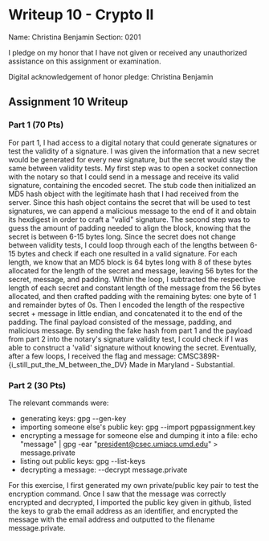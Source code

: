 Writeup 10 - Crypto II
=====

Name: Christina Benjamin
Section: 0201

I pledge on my honor that I have not given or received any unauthorized assistance on this assignment or examination.

Digital acknowledgement of honor pledge: Christina Benjamin

## Assignment 10 Writeup

### Part 1 (70 Pts)
For part 1, I had access to a digital notary that could generate signatures or test the validity of a signature. I was given the information that a new secret would be generated for every new signature, but the secret would stay the same between validity tests. My first step was to open a socket connection with the notary so that I could send in a message and receive its valid signature, containing the encoded secret. The stub code then initialized an MD5 hash object with the legitimate hash that I had received from the server. Since this hash object contains the secret that will be used to test signatures, we can append a malicious message to the end of it and obtain its hexdigest in order to craft a "valid" signature. The second step was to guess the amount of padding needed to align the block, knowing that the secret is between 6-15 bytes long. Since the secret does not change between validity tests, I could loop through each of the lengths between 6-15 bytes and check if each one resulted in a valid signature. For each length, we know that an MD5 block is 64 bytes long with 8 of these bytes allocated for the length of the secret and message, leaving 56 bytes for the secret, message, and padding. Within the loop, I subtracted the respective length of each secret and constant length of the message from the 56 bytes allocated, and then crafted padding with the remaining bytes: one byte of 1 and remainder bytes of 0s. Then I encoded the length of the respective secret + message in little endian, and concatenated it to the end of the padding. The final payload consisted of the message, padding, and malicious message. By sending the fake hash from part 1 and the payload from part 2 into the notary's signature validity test, I could check if I was able to construct a 'valid' signature without knowing the secret. Eventually, after a few loops, I received the flag and message: CMSC389R-{i_still_put_the_M_between_the_DV} Made in Maryland - Substantial.

### Part 2 (30 Pts)
The relevant commands were:
- generating keys: gpg --gen-key
- importing someone else's public key: gpg --import pgpassignment.key
- encrypting a message for someone else and dumping it into a file: echo "message" | gpg -ear "president@csec.umiacs.umd.edu" > message.private
- listing out public keys: gpg --list-keys
- decrypting a message: --decrypt message.private

For this exercise, I first generated my own private/public key pair to test the encryption command. Once I saw that the message was correctly encrypted and decrypted, I imported the public key given in github, listed the keys to grab the email address as an identifier, and encrypted the message with the email address and outputted to the filename message.private. 
